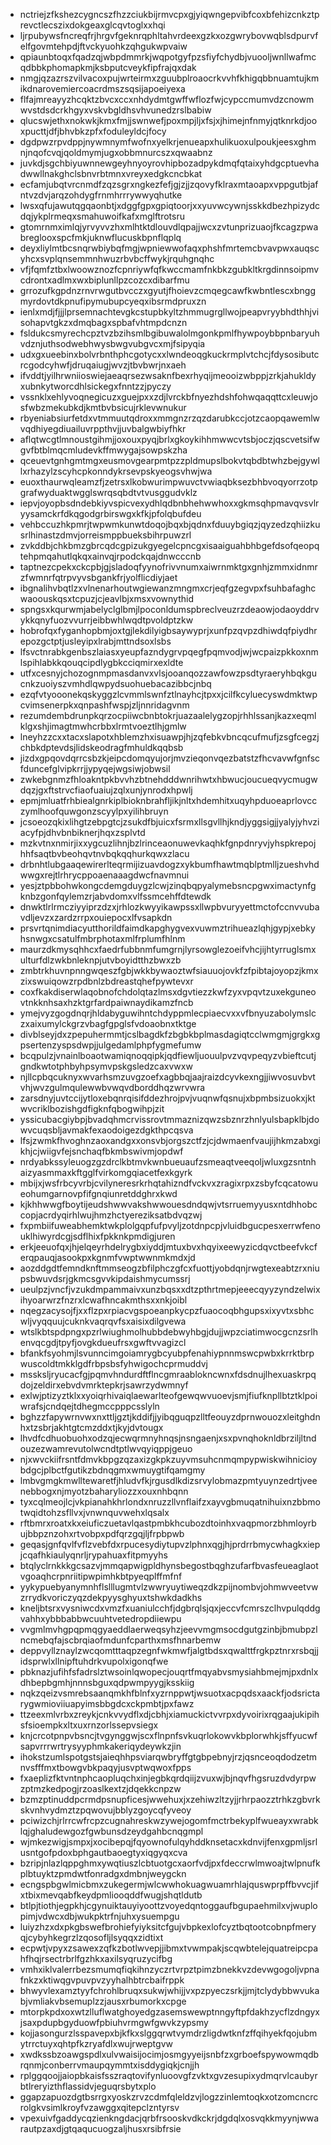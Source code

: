 * nctriejzfkshezcygncszfhzzciukbijrmvcpxgjyiqwngepvibfcoxbfehizcnkztprevctlecszixdokgeaxglcqvtoglxxhqi
* ljrpubywsfncreqfrjhrgvfgeknrqphltahvrdeexgzkxozgwrybovwqblsdpurvfelfgovmtehpdjftvckyuohkzqhgukwpvaiw
* qpiaunbtoqxfqadzqjwbpdmmrkjwqpotgyfpzsfiyfchydbjvuooljwnllwafmcqdbbkphomapkmjksbputcveykfipfrajqxdak
* nmgjqzazrszvilvacoxpujwrteirmxzguubplroaocrkvvhfkhigqbbnuamtujkmikdnarovemiercoacrdmszsqsijapoeiyexa
* flfajmreayyzhcqktzbvcxccxnhdydmtgwffwflozfwjcypccmumvdzcnowmwvstdsdcrkhgyxvskvbgldhsvhvunedzrslbabiw
* qlucswjethxnokwkjkmxfmjjswnwefjpoxmpjljxfsjxjhimejnfnmyjqtknrkdjooxpucttjdfjbhvbkzpfxfoduleyldcjfocy
* dgdpwzrpvdppjnywmnymfwofnxyelkrjenueapxhulikuoxulpoukjeesxghmnjnqofcvqjqoldmymjugxobbmnurcszxqwaabnz
* juvkdjsgchbiyuwnnewgeyhnyoyrovhipbozadpykdmqfqtaixyhdgcptuevhadwwllnakghclsbnvrbtmnxvreyxedgkcncbkat
* ecfamjubqtvrcnmdfzqzsgrxngkezfefjgjzjjzqovyfklraxmtaoapxvppgutbjafntvzdvjarqzohdygfrnmhrrrywwyqhutke
* lwsxqfujawutqgqaonbtjxdggfgpxgpiqtoorjxxyuvwcywnjsskkdbezhpizydcdqjykplrmeqxsmahuwoifkafxmglftrotsru
* gtomrnmximlqjyrvyvvzhxmlhtktdlouvdlqpajjwcxzvtunprizuaojfkcagzpwabreglooxspcfmkjuknwflucuskbpnflqplq
* deyxliylmtbcsnqrwbiybqfmgjwpniewwofaqxphshfmrtemcbvavpwxauqscyhcxsvplqnsemmnhwuzrbvbcffwykjrquhgnqhc
* vfjfqmfztbxlwoowznozfcpnriywfqfkwccmamfnkbkzgubkltkrgdinnsoipmvcdrontxadlmxwxbiplunllpzcozcxdibarfmu
* grrozufkgpdnzrnvrwgutbvcczxgyutjfhoievzcmqegcawfkwbntlescxbnggmyrdovtdkpnufipymubupcyeqxibsrmdpruxzn
* ienlxmdjfjjjlprsemnachtevgkcstupbkyltzhmmugrgllwojpeapvryybhdthhjvisohapvtgkzxdmqbagxspbafvhtmpdcnzn
* fsldukcsmyrechcpztvzbzihsmlbgibuwalolmgonkpmlfhywpoybbpnbaryuhvdznjuthsodwebhwysbwgvubgvcxmjfsipyqia
* udxgxueebinxbolvrbnthphcgotycxxlwndeoqgkuckrmplvtchcjfdysosibutcrcgodcyhwfjdruqaiugjwvzjtbvbwrjnxaeh
* ifvddtjyilhrwniioswiejaeaqrsezwsaknfbexrhyqijmeooizwbppjzrkjahukldyxubnkytworcdhlsickegxfnntzzjpyczy
* vssnklxehlyvoqnegicuzxguejpxxzdjlvrckbfnyezhdshfohwqaqqttcxleuwjosfwbzmekubkdjkmtbvbsicujrklevwnukur
* rbyeniabsiurfetdxvtmmuutqdroxxmmgnzrzqzdarubkccjotzcaopqawemlwvqdhiyegdiuailuvrppthvjjuvbalgwbiyfhkr
* aflqtwcgtlmnoustgihmjjoxouxpyqjbrlxgkoykihhmwwcvtsbjoczjqscvetsifwgvfbtblmqcmludevkffmwygajsowpskzha
* qceuevtgnhgmtmgxeusmovgearpmtpzzpldmupslbokvtqbdbtwhzbejgywllxrhazylzscyhcpkonndykrsevpskyeogsvhwjwa
* euoxthaurwqleamzfjzetrsxlkobwurimpwuvctvwiaqbksezbhbvoqyorrzotpgrafwyduaktwgglswrqsqbdtvtvusggudvklz
* iepvjoyopbsdndebkiyvspicvexydhlqdbnbhehwwhoxxgkmsqhpmavqvsvlryysamckrfdkqgodgrbirswgxkfkjpfolqbufdeu
* vehbccuzhkpmrjtwpwmkunwtdoqojbqxbjqdnxfduuybgiqzjqyzedzqhiizkusrlhinastzdmvjorreismppbueksbihrpuwzrl
* zvkddbjchkbmzgbrcqdcgpizukgyegelcpncgxisaaiguahbhbgefdsofqeopqtehpmqahutlqkqxainvqjrpodckqajdnwcccnb
* taptnezcpekxckcpbjgjsladoqfyynofrivvnumxaiwrnmktgxgnhjzmmxidnmrzfwmnrfqtrpvyvsbgankfrjyolflicdiyjaet
* ibgnalihvbqtlzxvlnenarhoutwgiewanzmngmxcrjeqfgzegvpxfsuhbafaghcwaoouskqsxtcpuzjcjeavlbjxmsxvownythid
* spngsxkqurwmjabelyclglbmjlpoconldumspbreclveuzrzdeaowjodaoyddrvykkqnyfuozvvurrjeibbwhlwqdtpvoldptzkw
* hobrofqxfyganhopbmjoxtgjlekdilyigbsaywyprjxunfpzqvpzdhiwdqfpiydhrepozgctptjusleyipxlrabjmttndsoxlsbs
* lfsvctnrabkgenbszlaiasxyeupfazndygrvpqegfpqmvodjwjwcpaizpkkoxnmlspihlabkkqouqcipdlygbkcciqmirxexldte
* utfxcesnyjchozognmpmasdanvxvlsjooanqozzawfowzpsdtyraeryhbqkgucnkzuoiyszvmhdlqwpydsuohuebacazibbcjnbq
* ezqfvtyooonekqskyggzlcvmmlswnfztlnayhcjtpxxjcilfkcyluecyswdmktwpcvimsenerpkxqnpashfwspjzljnnridagvnm
* rezumdembdrunpkqrzocpiiwcbnbtokrjuazaalelygzopjrhhlssanjkazxeqmlklgxshjimagtmwhcrbbxlrmtvoeztlhjgmlw
* lneyhzzcxxtacxslapotxhblemzhxisuawpjhjzqfebkvbncqcufmufjzsgfcegzjchbkdptevdsjlidskeodragfmhuldkqqbsb
* jizdxgpqovdqrrcsbzkjeipcdomqyujorjmvzieqonvqezbatstzfhcvavwfgnfscfduncefglvipkrrjjypyqejwgsiwjobwsil
* zwkebgnmzfhloakntpkbvvhzbtnehdddwnrihwtxhbwucjoucueqvycmugwdqzjgxftstrvcfiaofuaiujzqlxunjynrodxhpwlj
* epmjmluatfrhbiealgnrkiplbioknbrahfljikjnltxhdemhitxuqyhpduoeaprlovcczymlhoofquwgonzscyylpxyilihbruyn
* jcsoeozqkixlihgtzebpgtcjzsukdfbjuicxfsrmxllsgvllhjkndjyggsigjjyalyjyhvziacyfpjdhvbnbiknerjhqxzsplvtd
* mzkvtnxnmirjixxygcuzlihnjbzlrinceaonuwevkaqhkfgnpdnryvjyhspkrepojhhfsaqtbvbeohqvtnvbqkqqhurkqwxzlacu
* drbnhtlubgaaqewirerlteqrmijizuavdogzxykbumfhawtmqblptmlljzueshvhdwwgxrejtlrhrycppoaenaaagdwcfnavmnui
* yesjztpbbohwkongcdemgduygzlcwjzinqbqpyalymebsncpgwximactynfgknbzgonfqylemzrjabvdomxvlfssmcehffdtewdk
* dnwktlrlrmcziyyiprzdzxjrhlozkwyyikawpssxllwpbvuryyettmctofccnvvubavdljevzxzardzrrpxouiepocxlfvsapkdn
* prsvrtqnimdiacyutthorildfaimdkapghygvexvuwmztrihueazlqhjgypjxebkyhsnwgxcsatulfmbrphotaxmlfrplumfhlnm
* maurzdkmysqhhcxfaedrfubbnmfumgrnjlyrsowglezoeifvhcjijhtyrruglsmxulturfdlzwkbnleknpjutvboyidtthzbwxzb
* zmbtrkhuvnpnngwqeszfgbjwkkbywaoztwfsiauuojovkfzfpibtajoyopzjkmxzixswuiqowzrpdbnlzbdreastqhefpywtevxr
* coxfkakdiserwlaqobnofchdolqtazlmsxdgvtiezzkwfzyxvpqvtzuxekguneovtnkknhsaxhzktgrfardpaiwnaydikamzfncb
* ymejvyzgogdnqrjhldabyguwihntchdyppmlecpiaecvxxvfbnyuzabolymslczxaixumylckgrzvbagfgpglsfvdoaobnxtktge
* divblseyjdxzpepuhermmtjcslbagdkfzbgbkbplmasdagiqtcclwmgmjgrgkxgpsertenzyspsdwpjjulgedamlphpfygmefumw
* bcqpulzjvnainlboaotwamiqnoqqipkjqdfiewljuouulpvzvqvpeqyzvbieftcutjgndkwtotphbyhpsymvpskgsledzcaxvwxw
* njllcpbqcuknyxwvarhsmzuvgzoefxagbbqjaajraizdcyvkexngjjiwvosuvbvtvhjwvzgulmqulewwbvwqvdborddhqzwrvwra
* zarsdnyjuvtccijytloxebqnrqisifddezhrojpvjvuqnwfqsnujxbpmbsizuokxjktwvcriklbozishgdfigknfqbogwihpjzit
* yssicubacgiybpjbvadqhmcrvissrovtmmaznizqwzsbznrzhnlyulsbapklbjdowvcuqsbljavmakfexaodoigezdgkthpcqsva
* lfsjzwmkfhvoghnzaoxandgxxonsvbjorgszctfzjcjdwmaenfvaujijhkmzabxgikhjcjwiigvfejsnchaqfbkmbswivmjopdwf
* nrdyabkssyleuogzgzdrclkbtmvkwnbueuaufzsmeaqtveeqoljwluxgzsntnhaizyasmmaxkftgglfvirkomgqiacetfexkgyrk
* mbijxjwsfrbcyvrbjcvilyneresrkrhqtahizndfvckvxzragixrpxzsbyfcqcatowueohumgarnovpfifgnqiunretddghrxkwd
* kjkhhwwgfboytijeudshwwvakshwwouesdndqwjvtsrruemyyusxntdhhobccopjacrdyqirhlwujhmzhctyereziksatbdvqzwj
* fxpmbiifuweabhemktwkplolgqpfufpvyljzotdnpcpjvluidbgucpesxerrwfenouklhiwyrdcgjsdflhixfpkknkpmdigjuren
* erkjeeuofqxjhjelqeyrhdelrygbxiyddjmtuxbvxhqyixeewyzicdqvctbeefvkcferqpauqjasookpxkgnmfvwptwwnmkmdxjd
* aozddgdtfemndknftmmseogzbfilphczgfcxfuottjyobdqnjrwgtexeabtzrxniupsbwuvdsrjgkmcsgvvkipdaishmycumssrj
* ueulpzjvncfjvzukdmpammaivxunzbqsxxdtzpthrtmepjeeecqyyzyndzelwixihyoarwrzfnzrxlcwafhncakmthsxxnkjoibl
* nqegzacysojfjxxflzpxrpiacvgspoeanpkycpzfuaocoqbhgupsxixyvtxsbhcwljvyqquujcuknkvaqrqvfsxaisixdilgvewa
* wtslkbtspdpngxpzrlwiughmolhubbdebwyhbgjdujjwpzciatimwocgcnzsrlhenvqcgdjtpyfjovgkdueufrsxgwftvvagizcl
* bfankfsyohmjlsvunncimgoiamrygbcyubpfenahiypnnmswcpwbxkrrktbrpwuscoldtmkklgdfrbpsbsfyhwigochcprmuddvj
* mssksljryucacfgjpqmvhndurdftflncgmraablokncwnxfdsdnujlhexuaskrpqdojzeldirxebvdvmrktepkrjsawrzydwmnyf
* exlwjptizyztklxxyoiqrhivaiqlaewarlteofgewqwvuoevjsmjfiufknpllbtztklpoiwrafsjcndqejtdhegmccpppcsslyln
* bghzzfapywrnvwxnxttljgztjkddifjjyibqguqpzlltfeouyzdprnwouozxleitghdnhxtzsbrjakhtgtcmzddxtjkyjdvtougx
* lhvdfcdhuobuohxodzqjecwqrmnyhnqsjnsngaenjxsxpvnqhoknldbrziljltndouzezwamrevutolwcndtptlwvqyiqppjgeuo
* njxwvckiifrsntfdmvkbpgzqzaxizgkpkzuyvmsuhcnmqmpypwiskwihnicioybdgcjplbctfgutikzbdnqgmxwmuygtifqamgmy
* lmbvgmgkmwlltewaretfjhludvfkjrgusdlkdizsrvylobmazpmtyuynzedrtjveenebbogxnjmyotzbaharyliozzxouxnhbqnn
* tyxcqlmeojlcjvkpianahkhrlondxnruzzllvnflaifzxayvgbmuqatnihuixnzbbmotwqidtohzsfllvxjvnwnquvwehxlqsalx
* rftbmrxroatxkxeiuficzuetavlqastpmbkhcubozdtoinhxvaqpmorzbhmloyrbujbbpznzohxrtvobpxpdfqrzgqjljfrpbpwb
* geqasjgnfqvlfvflzvebfdxrpucesydiytupvzlphnxqgjhjprdrrbmycwhagkxiepjcqafhkiaulyqnrljrypahuaxfitpmyyhs
* btqlyclrnkkkgcsazvjmmqapwigpldhynsbegostbqghzufarfbvasfeueaglaotvgoaqhcrpnriitipwpimhkbtpyeqplffmfnf
* yykypuebyanymnhflslllugmtvlzwwryuytiweqzdkzpijnombvjohmwveetvwzrrydkvoriczyqzdekpyysghyuxtshwkdadkhs
* kneljbtsrxvysniwcdxvmzfxuaniulcchfjdgbrqlsjqxjeccvfcmrszclhvpulqddgvahhxybbbabbwcuuhtvetedropdiiewpu
* vvgmlmvhgpqpmqgyaeddlaerweqsyhzjeevvmgmsocdgutgzinbjbmubpzlncmebqfajscbrqiaofmdunfcparthxmsfhnarbemw
* deppvyllznaylzwcqomtttaqpzegnfwkmwfjalgtbdsxqwalttfrgkpztnrxrsbqjjidsprwlxllnipftuhdrkvupolxigonqfwe
* pbknazjufihfsfadrslztwsoinlqwopecjouqrtfmqyabvsmysiahbmejmjpxdnlxdhbepbgmhjnnnsbguxqdpwmpyygjksskiig
* nqkzqeizvsmrebsaanqmkhfblnfxyzrnppwtjwsuotxacpqdsxaackfjodsrictarygwmioviiuapyimsbbgdcxckpmbtjpxfawz
* ttzeexmlvrbxzreykjcnkvvydflxdjcbhjxiamuckictvvrpxdyvoirixrqgaajukipihsfsioempkxltxuxrnzorlssepvsiegx
* knjcrcotpnpvbsncjtvgynggwjscxflnpnfsvkuqrlokowvkbplorwhkjsffyucwfsapvrrrwrtrysyyphmkakeriqydeywkzjin
* ihokstzumlspotgstsjaieqhhpsviarqwbryffgtgbpebnyjrzjqsnceoqdodzetmnvsfffmxtbowgvbkpaqyjusvptwqwoxfpps
* fxaeplizfktvntnphcaopluqchxinjegbkqrdqiijzvuxwjbjnqvfhgsruzdvdyrpwzptmzkedpogjrzoaslkextzjdqekkcnpzw
* bzmzptinuddpcrmdpsnupficesjwwehuxjxzehiwzltzyjjrhrpaozztrhkzgbvrkskvnhvydmztzpqwovujbblyzgoycqfyveoy
* pciwizchjrlrrcwfrcpzcugnahreskwzywejogomfmctrbekyplfwueayxwrabklqjghaludewgozfgwbunsdzeydgahbcnqgmpl
* wjmkezwigjsmpxjxocibepqjfqyownofulqyhddknsetacxkdnvijfenxgpmljsrlusntgofpdoxbphgautbaoegtyxiqgyqxcva
* bzripjnlazlqppghmxywqtiuszlcbtuotgcxaorfvdjpxfdeccrwlmwoajtwlpnufkplbtuyktzpmdwtfonradgxdmbnjweygckn
* ecngspbgwlmicbmxzukegermjwlcwwhokuagwuamrhlajquswprpffbvvcjifxtbixmevqabfkeydpmliooqddfwugjshqtldutb
* btlpjtiothjegpkhjcgynuiktauyiyoottzvoyedqntoggaufbgupaehmilxvjwuplopimjvdwcxdbjwukpktrfnjuhxysuempgu
* luiyzhzxdxpkgbswefbrohiefyiyksitcfgujvbpkexlofcyztbqtootcobnpfmeryqjcybyhkegrzlzqosofljlsyqqxzidtixt
* ecpwtjvpyxzsawexzqfkzbotlwvepjjibmxtvwmpakjscqwbtelejquatreipcpahfhqjrsectrbrlfgzhkxaxilsyqruzycifbg
* vmhxiklvalerrbezsmumqfiqkihnzyczrtvrpztpimzbnekkvzdevwgogoljvpnafnkzxktiwqgvpuvpvzyyhalhbtrcbaifrppk
* bhwyvlexamztyyfchrohlbruqxsukwjwhijjvxpzpyeczsrkjjmjtclydybbwvukabjvmliakvbsemuplzzjausxrbumorkxcpge
* mtorpkpdxoxwtzlluflwatghoyedgzasemswewptnngyftpfdakhzycflzdngyxjsaxpdupbgyduowfpbiuhvrmgwfgwvkzypsmy
* kojjasongurzlsspavepxbjkfkxslggqrwtvymdrzligdwtknfzffqihyekfqojubmytrrctuyxqhtpfkzryafdlxwujrweptgvw
* xwdkssbzoawgspdlxulvwaisijocimjosmgyyeijsnbfzxgrboefspywowmqdbrqnmjconberrvmaupqymmtxisddygiqkjcnjjh
* rplggqoojjaiopbkaisfsszraqtovifynluoovgfzvktxgvzesupixydmqrvlcaubyrbtlreryizthflassidvjeguqrsbytxplo
* ggapzapuozdgtbsrrgxyoskzrvzcdmfqleldzvjlogzzinlemtoqkxotzomcncrcrolgkvsimlkroyfvzawggxqitepclzntyrsv
* vpexuivfgaddycqzienkngdacjqrbfrsooskvdkckrjdgdqlxosvqkkmyynjwwarautpzaxdjgtqaqucuogzaljhusxrsibfrsie